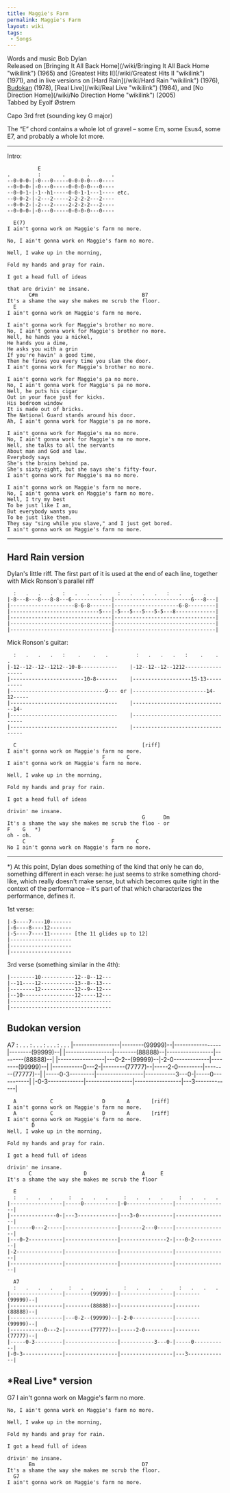 ```yaml
---
title: Maggie's Farm
permalink: Maggie's Farm
layout: wiki
tags:
 - Songs
---
```


Words and music Bob Dylan  
Released on [Bringing It All Back
Home](/wiki/Bringing It All Back Home "wikilink") (1965) and [Greatest Hits
II](/wiki/Greatest Hits II "wikilink") (1971), and in live versions on [Hard
Rain](/wiki/Hard Rain "wikilink") (1976), [Budokan](Budokan "wikilink")
(1978), [Real Live](/wiki/Real Live "wikilink") (1984), and [No Direction
Home](/wiki/No Direction Home "wikilink") (2005)  
Tabbed by Eyolf Østrem

Capo 3rd fret (sounding key G major)

The “E” chord contains a whole lot of gravel – some Em, some Esus4, some
E7, and probably a whole lot more.

* * * * *

Intro:

              E
    .         :       .       .       .
    --0-0-0-|-0---0-----0-0-0-0---0----
    --0-0-0-|-0---0-----0-0-0-0---0----
    --0-0-1-|-1--h1-----0-0-1-1---1---- etc.
    --0-0-2-|-2---2-----2-2-2-2---2----
    --0-0-2-|-2---2-----2-2-2-2---2----
    --0-0-0-|-0---0-----0-0-0-0---0----

      E(7)
    I ain't gonna work on Maggie's farm no more.

    No, I ain't gonna work on Maggie's farm no more.

    Well, I wake up in the morning,

    Fold my hands and pray for rain.

    I got a head full of ideas

    that are drivin' me insane.
           C#m                                  B7
    It's a shame the way she makes me scrub the floor.
      E
    I ain't gonna work on Maggie's farm no more.

    I ain't gonna work for Maggie's brother no more.
    No, I ain't gonna work for Maggie's brother no more.
    Well, he hands you a nickel,
    He hands you a dime,
    He asks you with a grin
    If you're havin' a good time,
    Then he fines you every time you slam the door.
    I ain't gonna work for Maggie's brother no more.

    I ain't gonna work for Maggie's pa no more.
    No, I ain't gonna work for Maggie's pa no more.
    Well, he puts his cigar
    Out in your face just for kicks.
    His bedroom window
    It is made out of bricks.
    The National Guard stands around his door.
    Ah, I ain't gonna work for Maggie's pa no more.

    I ain't gonna work for Maggie's ma no more.
    No, I ain't gonna work for Maggie's ma no more.
    Well, she talks to all the servants
    About man and God and law.
    Everybody says
    She's the brains behind pa.
    She's sixty-eight, but she says she's fifty-four.
    I ain't gonna work for Maggie's ma no more.

    I ain't gonna work on Maggie's farm no more.
    No, I ain't gonna work on Maggie's farm no more.
    Well, I try my best
    To be just like I am,
    But everybody wants you
    To be just like them.
    They say "sing while you slave," and I just get bored.
    I ain't gonna work on Maggie's farm no more.

* * * * *

<h2 class="songversion">
Hard Rain version

</h2>
Dylan's little riff. The first part of it is used at the end of each
line, together with Mick Ronson's parallel riff

      :   .   .   .   :   .   .   .     :   .   .   .   :   .   .   .
    |-8---8---8---8-8---6-------------|-------------------------6---8---|
    |---------------------8-6-8-------|---------------------6-8---------|
    |-----------------------------5---|-5---5---5---5-5---8-------------|
    |---------------------------------|---------------------------------|
    |---------------------------------|---------------------------------|
    |---------------------------------|---------------------------------|

Mick Ronson's guitar:

      :   .   .   .   :    .    .   .         :   .   .   .   :    .    .   .
    |-12--12--12--1212--10-8------------    |-12--12--12--1212-----------------
    |------------------------10-8-------    |-------------------15-13----------
    |-------------------------------9--- or |------------------------14-12-----
    |-----------------------------------    |-------------------------------14-
    |-----------------------------------    |----------------------------------
    |-----------------------------------    |----------------------------------

      C                                         [riff]
    I ain't gonna work on Maggie's farm no more.
                                   F       C
    I ain't gonna work on Maggie's farm no more.

    Well, I wake up in the morning,

    Fold my hands and pray for rain.

    I got a head full of ideas

    drivin' me insane.
                                                G      Dm
    It's a shame the way she makes me scrub the floo - or
    F    G   *)
    oh - oh.
         C                            F       C
    No I ain't gonna work on Maggie's farm no more.

* * * * *

\*) At this point, Dylan does something of the kind that only he can do,
something different in each verse: he just seems to strike something
chord-like, which really doesn't make sense, but which becomes quite
right in the context of the performance – it's part of that which
characterizes the performance, defines it.

1st verse:

    |-5----7----10-------
    |-6----8----12-------
    |-5----7----11------- [the 11 glides up to 12]
    |--------------------
    |--------------------
    |--------------------

3rd verse (something similar in the 4th):

    |--------10-----------12--8--12---
    |--11----12-----------13--8--13---
    |--------12-----------12--9--12---
    |--10-----------------12-----12---
    |---------------------------------
    |---------------------------------

<h2 class="songversion">
Budokan version

</h2>
      A7
      :   .   .   .     :   .   .   .     :   .   .   .     :   .   .   .
    |-----------------|--------(99999)--|-----------------|--------(99999)--|
    |-----------------|--------(88888)--|-----------------|--------(88888)--|
    |-----------------|---0-2--(99999)--|-2-0-------------|--------(99999)--|
    |-----------0---2-|--------(77777)--|-----2-0---------|--------(77777)--|
    |-----0-3---------|-----------------|-----------3---0-|-----0-----------|
    |-0-3-------------|-----------------|-----------------|---3-------------|

      A           C                D       A       [riff]
    I ain't gonna work on Maggie's farm no more.
      A           C                D       A       [riff]
    I ain't gonna work on Maggie's farm no more.
            D
    Well, I wake up in the morning,

    Fold my hands and pray for rain.

    I got a head full of ideas

    drivin' me insane.
           C                 D                  A     E
    It's a shame the way she makes me scrub the floor

      E
      :   .   .   .     :   .   .   .     :   .   .   .     :   .   .   .
    |-----------------|-----0-----------|-0---------------|-----------------|
    |---------------0-|---3-------------|---3-0-----------|-----------------|
    |-------0---2-----|-----------------|-------2---0-----|-----------------|
    |---0-2-----------|-----------------|---------------2-|---0-2-----------|
    |-2---------------|-----------------|-----------------|-----------------|
    |-----------------|-----------------|-----------------|-----------------|

      A7
      :   .   .   .     :   .   .   .     :   .   .   .     :   .   .   .
    |-----------------|--------(99999)--|-----------------|--------(99999)--|
    |-----------------|--------(88888)--|-----------------|--------(88888)--|
    |-----------------|---0-2--(99999)--|-2-0-------------|--------(99999)--|
    |-----------0---2-|--------(77777)--|-----2-0---------|--------(77777)--|
    |-----0-3---------|-----------------|-----------3---0-|-----0-----------|
    |-0-3-------------|-----------------|-----------------|---3-------------|

<h2 class="songversion">
*Real Live* version

</h2>
    G7
    I ain't gonna work on Maggie's farm no more.

    No, I ain't gonna work on Maggie's farm no more.

    Well, I wake up in the morning,

    Fold my hands and pray for rain.

    I got a head full of ideas

    drivin' me insane.
           Em                                   D7
    It's a shame the way she makes me scrub the floor.
      G7
    I ain't gonna work on Maggie's farm no more.
